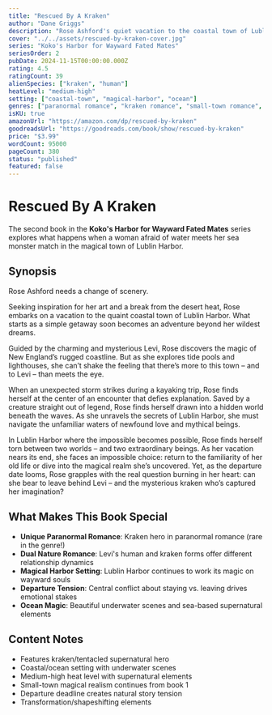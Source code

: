 ```yaml
---
title: "Rescued By A Kraken"
author: "Dane Griggs"
description: "Rose Ashford's quiet vacation to the coastal town of Lublin Harbor turns extraordinary when she meets the mysterious Levi and discovers a hidden world beneath the waves. After being rescued by a legendary sea creature during a storm, Rose finds herself torn between two worlds and two captivating beings – Levi and the kraken who saved her life. As her vacation ends, she faces an impossible choice: return to her ordinary life or dive into a magical realm where love and legend collide."
cover: "../../assets/rescued-by-kraken-cover.jpg"
series: "Koko's Harbor for Wayward Fated Mates"
seriesOrder: 2
pubDate: 2024-11-15T00:00:00.000Z
rating: 4.5
ratingCount: 39
alienSpecies: ["kraken", "human"]
heatLevel: "medium-high"
setting: ["coastal-town", "magical-harbor", "ocean"]
genres: ["paranormal romance", "kraken romance", "small-town romance", "magical realism"]
isKU: true
amazonUrl: "https://amazon.com/dp/rescued-by-kraken"
goodreadsUrl: "https://goodreads.com/book/show/rescued-by-kraken"
price: "$3.99"
wordCount: 95000
pageCount: 380
status: "published"
featured: false
---
```


# Rescued By A Kraken

The second book in the **Koko's Harbor for Wayward Fated Mates** series explores what happens when a woman afraid of water meets her sea monster match in the magical town of Lublin Harbor.

## Synopsis

Rose Ashford needs a change of scenery.

Seeking inspiration for her art and a break from the desert heat, Rose embarks on a vacation to the quaint coastal town of Lublin Harbor. What starts as a simple getaway soon becomes an adventure beyond her wildest dreams.

Guided by the charming and mysterious Levi, Rose discovers the magic of New England’s rugged coastline. But as she explores tide pools and lighthouses, she can’t shake the feeling that there’s more to this town – and to Levi – than meets the eye.

When an unexpected storm strikes during a kayaking trip, Rose finds herself at the center of an encounter that defies explanation. Saved by a creature straight out of legend, Rose finds herself drawn into a hidden world beneath the waves. As she unravels the secrets of Lublin Harbor, she must navigate the unfamiliar waters of newfound love and mythical beings.

In Lublin Harbor where the impossible becomes possible, Rose finds herself torn between two worlds – and two extraordinary beings. As her vacation nears its end, she faces an impossible choice: return to the familiarity of her old life or dive into the magical realm she’s uncovered. Yet, as the departure date looms, Rose grapples with the real question burning in her heart: can she bear to leave behind Levi – and the mysterious kraken who’s captured her imagination?

## What Makes This Book Special

- **Unique Paranormal Romance**: Kraken hero in paranormal romance (rare in the genre!)
- **Dual Nature Romance**: Levi's human and kraken forms offer different relationship dynamics
- **Magical Harbor Setting**: Lublin Harbor continues to work its magic on wayward souls
- **Departure Tension**: Central conflict about staying vs. leaving drives emotional stakes
- **Ocean Magic**: Beautiful underwater scenes and sea-based supernatural elements

## Content Notes

- Features kraken/tentacled supernatural hero
- Coastal/ocean setting with underwater scenes
- Medium-high heat level with supernatural elements
- Small-town magical realism continues from book 1
- Departure deadline creates natural story tension
- Transformation/shapeshifting elements